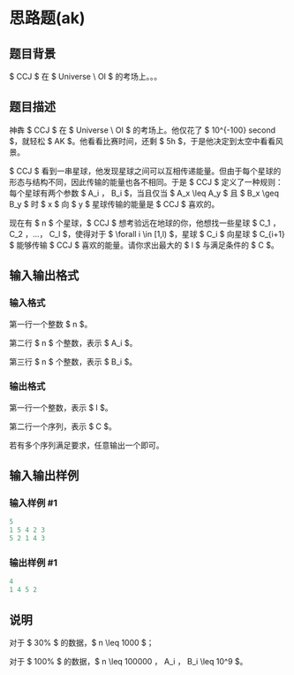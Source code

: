 # 思路题(ak)

## 题目背景

$ CCJ $ 在 $ Universe \ OI $ 的考场上。。。

## 题目描述

神犇 $ CCJ $ 在 $ Universe \ OI $ 的考场上。他仅花了 $ 10^{-100} second $，就轻松 $ AK $。他看看比赛时间，还剩 $ 5h $，于是他决定到太空中看看风景。

$ CCJ $ 看到一串星球，他发现星球之间可以互相传递能量。但由于每个星球的形态与结构不同，因此传输的能量也各不相同。于是 $ CCJ $ 定义了一种规则：每个星球有两个参数 $ A_i $，$ B_i $，当且仅当 $ A_x \leq A_y $ 且 $ B_x \geq B_y $ 时 $ x $ 向 $ y $ 星球传输的能量是 $ CCJ $ 喜欢的。

现在有 $ n $ 个星球，$ CCJ $ 想考验远在地球的你，他想找一些星球 $ C_1 $，$ C_2 $，...，$ C_l $，使得对于 $ \forall i \in [1,l) $，星球 $ C_i $ 向星球 $ C_{i+1} $ 能够传输 $ CCJ $ 喜欢的能量。请你求出最大的 $ l $ 与满足条件的 $ C $。

## 输入输出格式

### 输入格式

第一行一个整数 $ n $。

第二行 $ n $ 个整数，表示 $ A_i $。

第三行 $ n $ 个整数，表示 $ B_i $。

### 输出格式

第一行一个整数，表示 $ l $。

第二行一个序列，表示 $ C $。

若有多个序列满足要求，任意输出一个即可。

## 输入输出样例

### 输入样例 #1

```cpp
5
1 5 4 2 3
5 2 1 4 3
```


### 输出样例 #1

```cpp
4
1 4 5 2
```


## 说明

对于 $ 30\% $ 的数据，$ n \leq 1000 $；

对于 $ 100\% $ 的数据，$ n \leq 100000 $，$ A_i $，$ B_i \leq 10^9 $。

